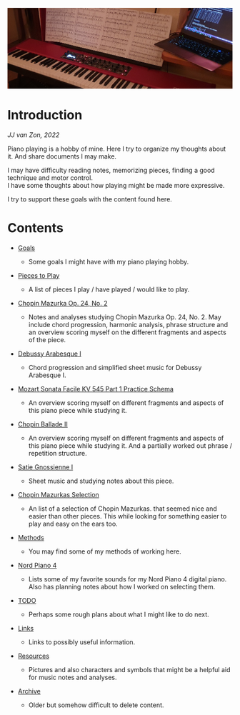![](resources/photo-jjs-piano-laptop-sheet-music-analysis-wide.jpg)

Introduction
============

*JJ van Zon, 2022*

Piano playing is a hobby of mine. Here I try to organize my thoughts about it. And share documents I may make.

I may have difficulty reading notes, memorizing pieces, finding a good technique and motor control.  
I have some thoughts about how playing might be made more expressive.  

I try to support these goals with the content found here.  

Contents
========

- [Goals](goals.md)

    - Some goals I might have with my piano playing hobby.

- [Pieces to Play](pieces-to-play.md)

    - A list of pieces I play / have played / would like to play.

- [Chopin Mazurka Op. 24, No. 2](chopin-mazurka-op-24-no-2)

    - Notes and analyses studying Chopin Mazurka Op. 24, No. 2. May include chord progression, harmonic analysis, phrase structure and an overview scoring myself on the different fragments and aspects of the piece.

- [Debussy Arabesque Ⅰ](debussy-arabesque-1)

    - Chord progression and simplified sheet music for Debussy Arabesque Ⅰ.

- [Mozart Sonata Facile KV 545 Part 1 Practice Schema](mozart-sonata-facile-part-1-practice-schema.md)

    - An overview scoring myself on different fragments and aspects of this piano piece while studying it.

- [Chopin Ballade Ⅱ](chopin-ballade-2)

    - An overview scoring myself on different fragments and aspects of this piano piece while studying it. And a partially worked out phrase / repetition structure.

- [Satie Gnossienne Ⅰ](satie-gnossienne-1)

    - Sheet music and studying notes about this piece.

- [Chopin Mazurkas Selection](chopin-mazurka-selection.md)

    - An list of a selection of Chopin Mazurkas. that seemed nice and easier than other pieces. This while looking for something easier to play and easy on the ears too.

- [Methods](methods)

    - You may find some of my methods of working here.

- [Nord Piano 4](nord-piano-4)

    - Lists some of my favorite sounds for my Nord Piano 4 digital piano. Also has planning notes about how I worked on selecting them.

- [TODO](todo.md)

    - Perhaps some rough plans about what I might like to do next.

- [Links](links.md)

    - Links to possibly useful information.

- [Resources](resources)

    - Pictures and also characters and symbols that might be a helpful aid for music notes and analyses.

- [Archive](archive)

    - Older but somehow difficult to delete content.